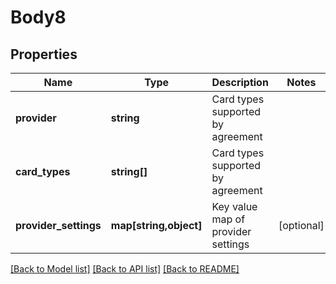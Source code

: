 # Body8

## Properties
Name | Type | Description | Notes
------------ | ------------- | ------------- | -------------
**provider** | **string** | Card types supported by agreement | 
**card_types** | **string[]** | Card types supported by agreement | 
**provider_settings** | **map[string,object]** | Key value map of provider settings | [optional] 

[[Back to Model list]](../README.md#documentation-for-models) [[Back to API list]](../README.md#documentation-for-api-endpoints) [[Back to README]](../README.md)



